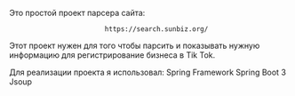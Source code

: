 Это простой проект парсера сайта: 

                            https://search.sunbiz.org/

Этот проект нужен для того чтобы парсить и показывать нужную информацию для регистрирование бизнеса в Tik Tok.

Для реализации проекта я использовал: Spring Framework
                                      Spring Boot 3
                                      Jsoup

